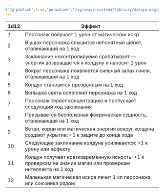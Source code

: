 ```yaml
---
{"dg-publish":true,"permalink":"/igrovaya-sistema/tabliczy/dikaya-magiya/"}
---
```


|1d12|Эффект|
|---|---|
|1|Персонаж получает 1 урон от магических искр|
|2|В ушах персонажа слышится непонятный шёпот, отвлекающий на 1 ход|
|3|Заклинание неконтролируемо срабатывает — энергия возвращается к колдуну и наносит 1 урон|
|4|Вокруг персонажа появляется сильный запах гнили, отвлекающий на 1 ход|
|5|Колдун становится прозрачным на 1 ход|
|6|Вспышка света ослепляет персонажа на 1 ход|
|7|Персонаж теряет концентрацию и пропускает следующий ход заклинания|
|8|Призывается бесполезная феерическая сущность, отвлекающая на 1 ход|
|9|Ветви, корни или магическая энергия вокруг колдуна создают укрытие: +1 к защите до конца хода|
|10|Следующее заклинание колдуна усиливается: +1 к урону или эффекту|
|11|Колдун получает кратковременную ясность: +1 к проверкам на знание магии или проверкам интеллекта на 1 ход|
|12|Маленькая магическая искра лечит 1 хп персонажа или союзника рядом|
